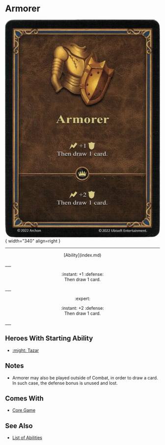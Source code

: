 # Armorer

![Armorer](../assets/abilities-armorer.webp){ width="340" align=right }

___
<p style="text-align: center;" markdown>[Ability](index.md)</p>
___
<p style="text-align: center;" markdown>:instant: +1 :defense:<br>Then draw 1 card.</p>
___
<p style="text-align: center;" markdown> :expert: </p>

<p style="text-align: center;" markdown>:instant: +2 :defense:<br>Then draw 1 card.</p>
___


## Heroes With Starting Ability

- [:might: Tazar](../heroes/tazar.md)


## Notes

- Armorer may also be played outside of Combat, in order to draw a card. In such case, the defense bonus is unused and lost.


## Comes With

- [Core Game](../content.md)


## See Also

- [List of Abilities](index.md)
